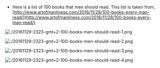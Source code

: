 * Here is a list of 100 books that men should read. This list is taken from, [http://www.artofmanliness.com/2016/11/28/100-books-every-man-read/](http://www.artofmanliness.com/2016/11/28/100-books-every-man-read/).

![./20161129-2323-gmt+2-100-books-men-should-read-1.png](./20161129-2323-gmt+2-100-books-men-should-read-1.png)


![./20161129-2323-gmt+2-100-books-men-should-read-2.png](./20161129-2323-gmt+2-100-books-men-should-read-2.png)


![./20161129-2323-gmt+2-100-books-men-should-read-3.png](./20161129-2323-gmt+2-100-books-men-should-read-3.png)


![./20161129-2323-gmt+2-100-books-men-should-read-4.png](./20161129-2323-gmt+2-100-books-men-should-read-4.png)